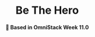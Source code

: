 <h1 align="center">
    Be The Hero
</h1>

<h4 align="center">
  🚀 Based in OmniStack Week 11.0
</h4>
